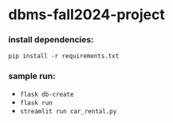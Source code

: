 # dbms-fall2024-project

### install dependencies: 
`pip install -r requirements.txt`

### sample run: 
- `flask db-create`
- `flask run`
- `streamlit run car_rental.py`